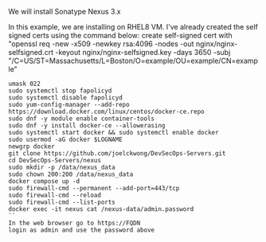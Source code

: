 We will install Sonatype Nexus 3.x

In this example, we are installing on RHEL8 VM. I've already created the self signed certs using the command below: create self-signed cert with "openssl req -new -x509 -newkey rsa:4096 -nodes -out nginx/nginx-selfsigned.crt -keyout nginx/nginx-selfsigned.key -days 3650 -subj "/C=US/ST=Massachusetts/L=Boston/O=example/OU=example/CN=example"
```
umask 022
sudo systemctl stop fapolicyd
sudo systemctl disable fapolicyd
sudo yum-config-manager --add-repo https://download.docker.com/linux/centos/docker-ce.repo
sudo dnf -y module enable container-tools
sudo dnf -y install docker-ce --allowerasing
sudo systemctl start docker && sudo systemctl enable docker
sudo usermod -aG docker $LOGNAME
newgrp docker
git clone https://github.com/joelckwong/DevSecOps-Servers.git
cd DevSecOps-Servers/nexus
sudo mkdir -p /data/nexus_data
sudo chown 200:200 /data/nexus_data
docker compose up -d
sudo firewall-cmd --permanent --add-port=443/tcp
sudo firewall-cmd --reload
sudo firewall-cmd --list-ports
docker exec -it nexus cat /nexus-data/admin.password
``
In the web browser go to https://FQDN
login as admin and use the password above
